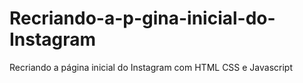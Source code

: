 # Recriando-a-p-gina-inicial-do-Instagram
Recriando a página inicial do Instagram com HTML CSS e Javascript
